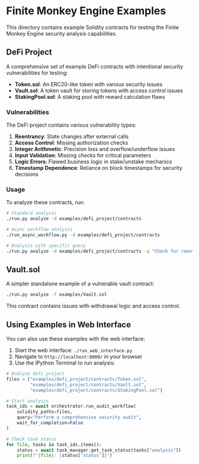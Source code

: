 # Finite Monkey Engine Examples

This directory contains example Solidity contracts for testing the Finite Monkey Engine security analysis capabilities.

## DeFi Project

A comprehensive set of example DeFi contracts with intentional security vulnerabilities for testing:

- **Token.sol**: An ERC20-like token with various security issues
- **Vault.sol**: A token vault for storing tokens with access control issues
- **StakingPool.sol**: A staking pool with reward calculation flaws

### Vulnerabilities

The DeFi project contains various vulnerability types:

1. **Reentrancy**: State changes after external calls
2. **Access Control**: Missing authorization checks
3. **Integer Arithmetic**: Precision loss and overflow/underflow issues
4. **Input Validation**: Missing checks for critical parameters
5. **Logic Errors**: Flawed business logic in stake/unstake mechanics
6. **Timestamp Dependence**: Reliance on block timestamps for security decisions

### Usage

To analyze these contracts, run:

```bash
# Standard analysis
./run.py analyze -d examples/defi_project/contracts

# Async workflow analysis
./run_async_workflow.py -d examples/defi_project/contracts

# Analysis with specific query
./run.py analyze -d examples/defi_project/contracts -q "Check for reentrancy vulnerabilities"
```

## Vault.sol

A simpler standalone example of a vulnerable vault contract:

```bash
./run.py analyze -f examples/Vault.sol
```

This contract contains issues with withdrawal logic and access control.

## Using Examples in Web Interface

You can also use these examples with the web interface:

1. Start the web interface: `./run_web_interface.py`
2. Navigate to `http://localhost:8000/` in your browser
3. Use the IPython Terminal to run analysis:

```python
# Analyze defi project
files = ["examples/defi_project/contracts/Token.sol", 
         "examples/defi_project/contracts/Vault.sol",
         "examples/defi_project/contracts/StakingPool.sol"]

# Start analysis
task_ids = await orchestrator.run_audit_workflow(
    solidity_paths=files,
    query="Perform a comprehensive security audit",
    wait_for_completion=False
)

# Check task status
for file, tasks in task_ids.items():
    status = await task_manager.get_task_status(tasks["analysis"])
    print(f"{file}: {status['status']}")
```